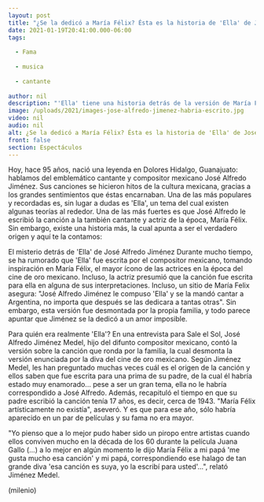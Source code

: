 ```yaml
---
layout: post
title: "¿Se la dedicó a María Félix? Ésta es la historia de 'Ella' de José Alfredo Jiménez"
date: 2021-01-19T20:41:00.000-06:00
tags:
  
  - Fama
  
  - musica
  
  - cantante
  
author: nil
description: "'Ella' tiene una historia detrás de la versión de María Félix, quien aseguró que esa canción fue escrita para ella. "
image: /uploads/2021/images-jose-alfredo-jimenez-habria-escrito.jpg
video: nil
audio: nil
alt: ¿Se la dedicó a María Félix? Ésta es la historia de 'Ella' de José Alfredo Jiménez
front: false
section: Espectáculos
---
```


Hoy, hace 95 años, nació una leyenda en Dolores Hidalgo, Guanajuato: hablamos del emblemático cantante y compositor mexicano José Alfredo Jiménez. Sus canciones se hicieron hitos de la cultura mexicana, gracias a los grandes sentimientos que éstas encarnaban. Una de las más populares y recordadas es, sin lugar a dudas es 'Ella', un tema del cual existen algunas teorías al rededor. Una de las más fuertes es que José Alfredo le escribió la canción a la también cantante y actriz de la época, María Félix. Sin embargo, existe una historia más, la cual apunta a ser el verdadero origen y aquí te la contamos:  

El misterio detrás de 'Ella' de José Alfredo Jiménez Durante mucho tiempo, se ha rumorado que 'Ella' fue escrita por el compositor mexicano, tomando inspiración en María Félix, el mayor ícono de las actrices en la época del cine de oro mexicano. Incluso, la actriz presumió que la canción fue escrita para ella en alguna de sus interpretaciones. Incluso, un sitio de María Felix asegura: "José Alfredo Jiménez le compuso 'Ella' y se la mandó cantar a Argentina, no importa que después se las dedicara a tantas otras". Sin embargo, esta versión fue desmontada por la propia familia, y todo parece apuntar que Jiménez se la dedicó a un amor imposible. 

Para quién era realmente 'Ella'? En una entrevista para Sale el Sol, José Alfredo Jiménez Medel, hijo del difunto compositor mexicano, contó la versión sobre la canción que ronda por la familia, la cual desmonta la versión enunciada por la diva del cine de oro mexicano. Según Jiménez Medel, les han preguntado muchas veces cuál es el origen de la canción y ellos saben que fue escrita para una prima de su padre, de la cual él habría estado muy enamorado... pese a ser un gran tema, ella no le habría correspondido a José Alfredo. Además, recapituló el tiempo en que su padre escribió la canción tenía 17 años, es decir, cerca de 1943. "María Félix artísticamente no existía", aseveró. Y es que para ese año, sólo habría aparecido en un par de películas y su fama no era mayor. 

"Yo pienso que a lo mejor pudo haber sido un piropo entre artistas cuando ellos conviven mucho en la década de los 60 durante la película Juana Gallo (...) a lo mejor en algún momento le dijo María Félix a mi papá 'me gusta mucho esa canción' y mi papá, correspondiendo ese halago de tan grande diva 'esa canción es suya, yo la escribí para usted'...", relató Jiménez Medel. 

(milenio)